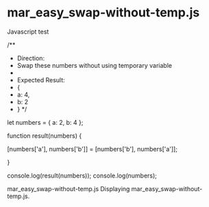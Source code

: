 # mar_easy_swap-without-temp.js
Javascript test

/**
 * Direction:
 * Swap these numbers without using temporary variable
 *
 * Expected Result:
 * {
 *  a: 4,
 *  b: 2
 * }
 */
 
let numbers = {
  a: 2,
  b: 4
 };

function result(numbers) {

[numbers['a'], numbers['b']] = [numbers['b'], numbers['a']];

}
 
console.log(result(numbers));
console.log(numbers);
 
mar_easy_swap-without-temp.js
Displaying mar_easy_swap-without-temp.js.
